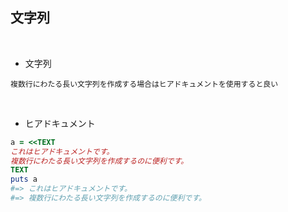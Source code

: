 ## 文字列  
<br>

- 文字列  
```
複数行にわたる長い文字列を作成する場合はヒアドキュメントを使用すると良い
```
<br>

- ヒアドキュメント  
```rb
a = <<TEXT
これはヒアドキュメントです。
複数行にわたる長い文字列を作成するのに便利です。
TEXT
puts a
#=> これはヒアドキュメントです。
#=> 複数行にわたる長い文字列を作成するのに便利です。
```